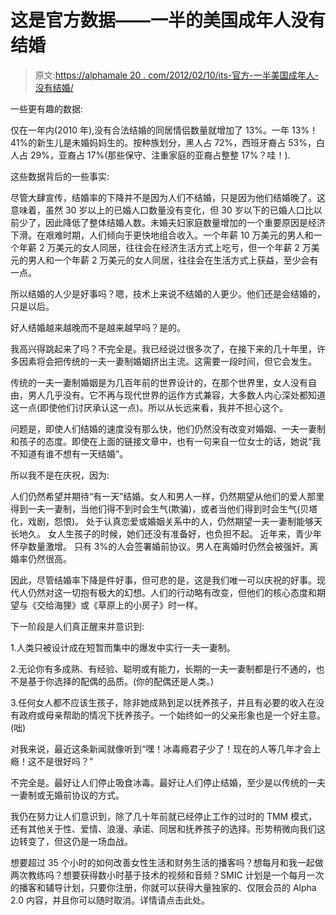 # 这是官方数据——一半的美国成年人没有结婚

> 原文:[https://alphamale 20 . com/2012/02/10/its-官方-一半美国成年人-没有结婚/](https://alphamale20.com/2012/02/10/its-official-half-of-american-adults-are-not-married/)

一些更有趣的数据:

仅在一年内(2010 年),没有合法结婚的同居情侣数量就增加了 13%。一年 13%！41%的新生儿是未婚妈妈生的。按种族划分，黑人占 72%，西班牙裔占 53%，白人占 29%，亚裔占 17%(那些保守、注重家庭的亚裔占整整 17%？哇！).

这些数据背后的一些事实:

尽管大肆宣传，结婚率的下降并不是因为人们不结婚，只是因为他们结婚晚了。这意味着，虽然 30 岁以上的已婚人口数量没有变化，但 30 岁以下的已婚人口比以前少了，因此降低了整体结婚人数。未婚夫妇家庭数量增加的一个重要原因是经济下滑。在艰难时期，人们倾向于更快地组合收入。一个年薪 10 万美元的男人和一个年薪 2 万美元的女人同居，往往会在经济生活方式上吃亏，但一个年薪 2 万美元的男人和一个年薪 2 万美元的女人同居，往往会在生活方式上获益，至少会有一点。

所以结婚的人少是好事吗？嗯，技术上来说不结婚的人更少。他们还是会结婚的，只是以后。

好人结婚越来越晚而不是越来越早吗？是的。

我高兴得跳起来了吗？不完全是。我已经说过很多次了，在接下来的几十年里，许多因素将会把传统的一夫一妻制婚姻挤出主流。这需要一段时间，但它会发生。

传统的一夫一妻制婚姻是为几百年前的世界设计的，在那个世界里，女人没有自由，男人几乎没有。它不再与现代世界的运作方式兼容，大多数人内心深处都知道这一点(即使他们讨厌承认这一点)。所以从长远来看，我并不担心这个。

问题是，即使人们结婚的速度没有那么快，他们仍然没有改变对婚姻、一夫一妻制和孩子的态度。即使在上面的链接文章中，也有一句来自一位女士的话，她说“我不知道有谁不想有一天结婚”。

所以我不是在庆祝，因为:

人们仍然希望并期待“有一天”结婚。女人和男人一样，仍然期望从他们的爱人那里得到一夫一妻制，当他们得不到时会生气(欺骗)，或者当他们得到时会生气(贝塔化，戏剧，怨恨)。
处于认真恋爱或婚姻关系中的人，仍然期望一夫一妻制能够天长地久。
女人生孩子的时候，她们还没有准备好，也负担不起。
近年来，青少年怀孕数量激增。
只有 3%的人会签署婚前协议。男人在离婚时仍然会被强奸。离婚率仍然很高。

因此，尽管结婚率下降是件好事，但可悲的是，这是我们唯一可以庆祝的好事。现代人仍然对这一切抱有极大的幻想。人们的行动略有改变，但他们的核心态度和期望与《交给海狸》或《草原上的小房子》时一样。

下一阶段是人们真正醒来并意识到:

1.人类只被设计成在短暂而集中的爆发中实行一夫一妻制。

2.无论你有多成熟、有经验、聪明或有能力，长期的一夫一妻制都是行不通的，也不是基于你选择的配偶的品质。(你的配偶还是人类。)

3.任何女人都不应该生孩子，除非她成熟到足以抚养孩子，并且有必要的收入在没有政府或母亲帮助的情况下抚养孩子。一个始终如一的父亲形象也是一个好主意。(咄)

对我来说，最近这条新闻就像听到“嘿！冰毒瘾君子少了！现在的人等几年才会上瘾！这不是很好吗？”

不完全是。最好让人们停止吸食冰毒。最好让人们停止结婚，至少是以传统的一夫一妻制或无婚前协议的方式。

我仍在努力让人们意识到，除了几十年前就已经停止工作的过时的 TMM 模式，还有其他关于性、爱情、浪漫、承诺、同居和抚养孩子的选择。形势稍微向我们这边转变了，但这仍是一场血战。

想要超过 35 个小时的如何改善女性生活和财务生活的播客吗？想每月和我一起做两次教练吗？想要获得数小时基于技术的视频和音频？SMIC 计划是一个每月一次的播客和辅导计划，只要你注册，你就可以获得大量独家的、仅限会员的 Alpha 2.0 内容，并且你可以随时取消。详情请点击此处。